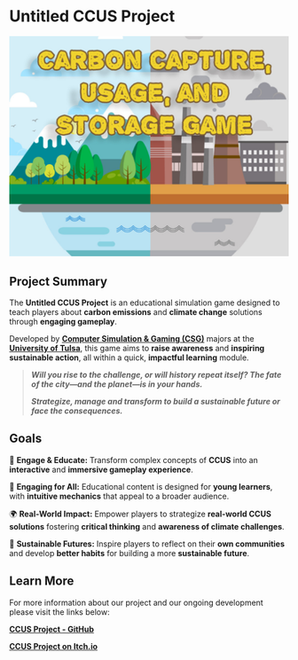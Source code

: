 # Untitled CCUS Project 
![Untitled CCUS Project ](https://raw.githubusercontent.com/csg-utulsa/CCUS/refs/heads/main/Documentation/imgs/csg-ccus-game.png)

## Project Summary 
The **Untitled CCUS Project** is an educational simulation game designed to teach players about **carbon emissions** and **climate change** solutions through **engaging gameplay**. 

Developed by **[Computer Simulation & Gaming (CSG)](https://github.com/csg-utulsa)** majors at the **[University of Tulsa](http://utulsa.edu/gaming)**, this game aims to **raise awareness** and **inspiring sustainable action**, all within a quick, **impactful learning** module.


> _**Will you rise to the challenge, or will history repeat itself? 
The fate of the city—and the planet—is in your hands.**_
> 
> _**Strategize, manage and transform to build a sustainable future or face the consequences.**_


## Goals 
📌 **Engage & Educate:** Transform complex concepts of **CCUS** into an **interactive** and **immersive gameplay experience**.

👥 **Engaging for All:** Educational content is designed for **young learners**, with **intuitive mechanics** that appeal to a broader audience.

🌍 **Real-World Impact:** Empower players to strategize **real-world CCUS solutions** fostering **critical thinking** and **awareness of climate challenges**.

🚀 **Sustainable Futures:** Inspire players to reflect on their **own communities** and develop **better habits** for building a more **sustainable future**.

## Learn More 
For more information about our project and our ongoing development please visit the links below: 

**[CCUS Project - GitHub](https://github.com/csg-utulsa/CCUS)**

**[CCUS Project on Itch.io](https://csgutulsa.itch.io/ccus-game)**





